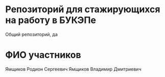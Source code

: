 # Репозиторий для стажирующихся на работу в БУКЭПе
Общий репозиторий, да
# ФИО участников
Ямщиков Родион Сергеевич
Ямщиков Владимир Дмитриевич